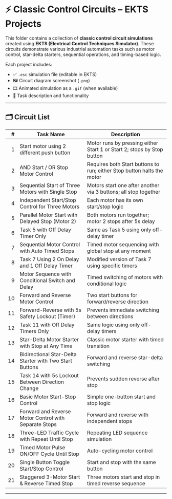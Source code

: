 # ⚡ Classic Control Circuits – EKTS Projects

This folder contains a collection of **classic control circuit simulations** created using **EKTS (Electrical Control Techniques Simulator)**. These circuits demonstrate various industrial automation tasks such as motor control, star-delta starters, sequential operations, and timing-based logic.

Each project includes:
- ✅ `.esc` simulation file (editable in EKTS)
- 🖼️ Circuit diagram screenshot (`.png`)
- 🎞️ Animated simulation as a `.gif` (when available)
- 📄 Task description and functionality

---

## 🗂️ Circuit List

| # | Task Name | Description |
|--:|-----------|-------------|
| 1 | Start motor using 2 different push button | Motor runs by pressing either Start 1 or Start 2; stops by Stop button |
| 2 | AND Start / OR Stop Motor Control | Requires both Start buttons to run; either Stop button halts the motor |
| 3 | Sequential Start of Three Motors with Single Stop | Motors start one after another via 3 buttons; all stop together |
| 4 | Independent Start/Stop Control for Three Motors | Each motor has its own start/stop logic |
| 5 | Parallel Motor Start with Delayed Stop (Motor 2) | Both motors run together; motor 2 stops after 5s delay |
| 6 | Task 5 with Off Delay Timer Only | Same as Task 5 using only off-delay timer |
| 7 | Sequential Motor Control with Auto Timed Stops | Timed motor sequencing with global stop at any moment |
| 8 | Task 7 Using 2 On Delay and 1 Off Delay Timer | Modified version of Task 7 using specific timers |
| 9 | Motor Sequence with Conditional Switch and Delay | Timed switching of motors with conditional logic |
| 10 | Forward and Reverse Motor Control | Two start buttons for forward/reverse direction |
| 11 | Forward-Reverse with 5s Safety Lockout (Timer) | Prevents immediate switching between directions |
| 12 | Task 11 with Off Delay Timers Only | Same logic using only off-delay timers |
| 13 | Star-Delta Motor Starter with Stop at Any Time | Classic motor starter with timed transition |
| 14 | Bidirectional Star-Delta Starter with Two Start Buttons | Forward and reverse star-delta switching |
| 15 | Task 14 with 5s Lockout Between Direction Change | Prevents sudden reverse after stop |
| 16 | Basic Motor Start-Stop Control | Simple one-button start and stop logic |
| 17 | Forward and Reverse Motor Control with Separate Stops | Forward and reverse with independent stops |
| 18 | Three-LED Traffic Cycle with Repeat Until Stop | Repeating LED sequence simulation |
| 19 | Timed Motor Pulse ON/OFF Cycle Until Stop | Auto-cycling motor control |
| 20 | Single Button Toggle Start/Stop Control | Start and stop with the same button |
| 21 | Staggered 3-Motor Start & Reverse Timed Stop | Three motors start and stop in timed reverse sequence |

---
